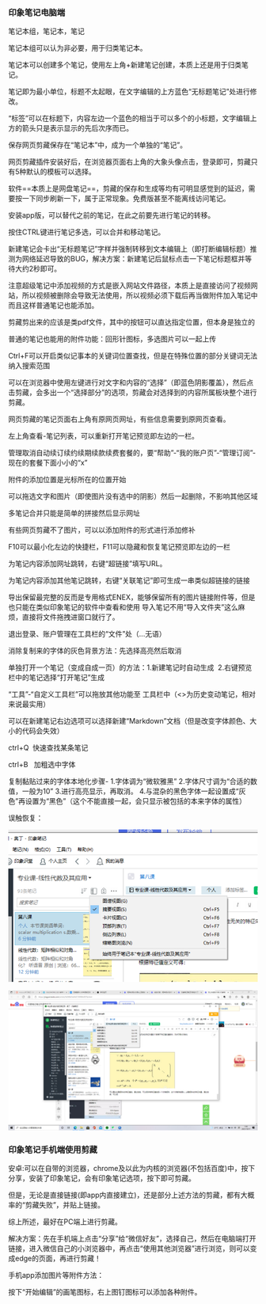 ### 印象笔记电脑端

笔记本组，笔记本，笔记

笔记本组可以认为非必要，用于归类笔记本。

笔记本可以创建多个笔记，使用左上角+新建笔记创建，本质上还是用于归类笔记。

笔记即为最小单位，标题不太起眼，在文字编辑的上方蓝色“无标题笔记”处进行修改。

“标签”可以在标题下，内容左边一个蓝色的相当于可以多个的小标题，文字编辑上方的箭头只是表示显示的先后次序而已。

保存网页剪藏保存在“笔记本”中，成为一个单独的“笔记”。

网页剪藏插件安装好后，在浏览器页面右上角的大象头像点击，登录即可，剪藏只有5种默认的模板可以选择。

软件==本质上是网盘笔记==，剪藏的保存和生成等均有可明显感觉到的延迟，需要按一下同步刷新一下，属于正常现象。免费版甚至不能离线访问笔记。

安装app版，可以替代之前的笔记，在此之前要先进行笔记的转移。

按住CTRL键进行笔记多选，可以合并和移动笔记。

新建笔记会卡出“无标题笔记”字样并强制转移到文本编辑上（即打断编辑标题）推测为网络延迟导致的BUG，解决方案：新建笔记后鼠标点击一下笔记标题框并等待大约2秒即可。

注意超级笔记中添加视频的方式是嵌入网站文件路径，本质上是直接访问了视频网站，所以视频被删除会导致无法使用，所以视频必须下载后再当做附件加入笔记中而且这样普通笔记也能添加。

剪藏剪出来的应该是类pdf文件，其中的按钮可以直达指定位置，但本身是独立的

普通的笔记也能用的附件功能：回形针图标，多选图片可以一起上传

Ctrl+F可以开启类似记事本的关键词位置查找，但是在特殊位置的部分关键词无法纳入搜索范围

可以在浏览器中使用左键进行对文字和内容的“选择”（即蓝色阴影覆盖），然后点击剪藏，会多出一个“选择部分”的选项，剪藏会对选择到的内容所属板块整个进行剪藏。

网页剪藏的笔记页面右上角有原网页网址，有些信息需要到原网页查看。

左上角查看-笔记列表，可以重新打开笔记预览即左边的一栏。

管理取消自动续订续约续期续款续费套餐的，要“帮助”-“我的账户页”-“管理订阅”-现在的套餐下面小小的“x”

附件的添加位置是光标所在的位置开始

可以拖选文字和图片（即使图片没有选中的阴影）然后一起删除，不影响其他区域

多笔记合并只能是简单的拼接然后显示网址

有些网页剪藏不了图片，可以以添加附件的形式进行添加修补

F10可以最小化左边的快捷栏，F11可以隐藏和恢复笔记预览即左边的一栏

为笔记内容添加网址跳转，右键“超链接”填写URL。

为笔记内容添加其他笔记跳转，右键“关联笔记”即可生成一串类似超链接的链接

导出保留最完整的反而是专用格式ENEX，能够保留所有的图片链接附件等，但是也只能在类似印象笔记的软件中查看和使用
导入笔记不用“导入文件夹”这么麻烦，直接将文件拖拽进窗口就行了。

退出登录、账户管理在工具栏的“文件”处（...无语）

消除复制来的字体的灰色背景方法：先选择高亮然后取消

单独打开一个笔记（变成自成一页）的方法：1.新建笔记时自动生成  2.右键预览栏中的笔记选择“打开笔记”生成

“工具”-“自定义工具栏”可以拖放其他功能至 工具栏中（<>为历史变动笔记，相对来说最实用）

可以在新建笔记右边选项可以选择新建“Markdown”文档（但是改变字体颜色、大小的代码会失效）

ctrl+Q  快速查找某条笔记

ctrl+B   加粗选中字体

复制黏贴过来的字体本地化步骤-
1.字体调为“微软雅黑”
2.字体尺寸调为“合适的数值，一般为10”
3.进行高亮显示，再取消。
4.与混杂的黑色字体一起设置成“灰色”再设置为“黑色”（这个不能直接一起，会只显示被包括的本来字体的属性）

误触恢复：

![](../_resources/da8cbe594e8d66267082f68eac36ed72.png)

![](../_resources/97852f9ce4154098ff4ff359b2411c36.png)

### 印象笔记手机端使用剪藏

安卓:可以在自带的浏览器，chrome及以此为内核的浏览器(不包括百度)中，按下分享，安装了印象笔记，会有印象笔记选项，按下即可剪藏。

但是，无论是直接链接(即app内直接建立)，还是部分上述方法的剪藏，都有大概率的“剪藏失败”，并贴上链接。

综上所述，最好在PC端上进行剪藏。

解决方案：先在手机端上点击“分享”给“微信好友”，选择自己，然后在电脑端打开链接，进入微信自己的小浏览器中，再点击“使用其他浏览器”进行浏览，则可以变成edge的页面，再进行剪藏！

手机app添加图片等附件方法：


按下“开始编辑”的画笔图标，右上图钉图标可以添加各种附件。
